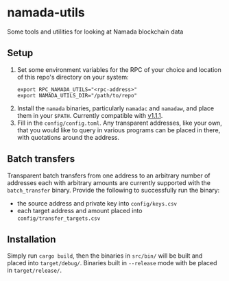 # namada-utils
Some tools and utilities for looking at Namada blockchain data

## Setup
1. Set some environment variables for the RPC of your choice and location of this repo's directory on your system:
    ```
    export RPC_NAMADA_UTILS="<rpc-address>"
    export NAMADA_UTILS_DIR="/path/to/repo"
    ```
2. Install the `namada` binaries, particularly `namadac` and `namadaw`, and place them in your `$PATH`. Currently compatible with [v1.1.1](https://github.com/anoma/namada/releases/tag/v1.1.1).
3. Fill in the `config/config.toml`. Any transparent addresses, like your own, that you would like to query in various programs can be placed in there, with quotations around the address.

## Batch transfers
Transparent batch transfers from one address to an arbitrary number of addresses each with arbitrary amounts are currently supported with the `batch_transfer` binary. Provide the following to successfully run the binary:
- the source address and private key into `config/keys.csv`
- each target address and amount placed into `config/transfer_targets.csv`

## Installation

Simply run `cargo build`, then the binaries in `src/bin/` will be built and placed into `target/debug/`.
Binaries built in `--release` mode with be placed in `target/release/`.